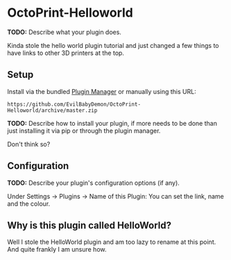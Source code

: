 # OctoPrint-Helloworld

**TODO:** Describe what your plugin does.

Kinda stole the hello world plugin tutorial and just changed a few things to have links to other 3D printers at the top.


## Setup

Install via the bundled [Plugin Manager](https://docs.octoprint.org/en/master/bundledplugins/pluginmanager.html)
or manually using this URL:

    https://github.com/EvilBabyDemon/OctoPrint-Helloworld/archive/master.zip

**TODO:** Describe how to install your plugin, if more needs to be done than just installing it via pip or through
the plugin manager.

Don't think so?

## Configuration

**TODO:** Describe your plugin's configuration options (if any).

Under Settings -> Plugins -> Name of this Plugin: You can set the link, name and the colour.


## Why is this plugin called HelloWorld?

Well I stole the HelloWorld plugin and am too lazy to rename at this point. And quite frankly I am unsure how.
